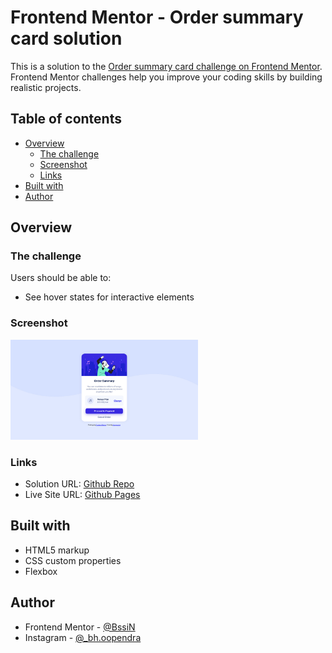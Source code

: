 # Frontend Mentor - Order summary card solution

This is a solution to the [Order summary card challenge on Frontend Mentor](https://www.frontendmentor.io/challenges/order-summary-component-QlPmajDUj). Frontend Mentor challenges help you improve your coding skills by building realistic projects. 

## Table of contents

- [Overview](#overview)
  - [The challenge](#the-challenge)
  - [Screenshot](#screenshot)
  - [Links](#links)
- [Built with](#built-with)
- [Author](#author)

## Overview

### The challenge

Users should be able to:

- See hover states for interactive elements

### Screenshot

<img src="images/screenshot-desktop.jpg" alt="drawing" width="300"/>

### Links

- Solution URL: [Github Repo](https://github.com/codebss-in/frontendmentor-projects/tree/main/order-summary-component-main)
- Live Site URL: [Github Pages](https://codebss-in.github.io/frontendmentor-projects/order-summary-component-main/)

## Built with

- HTML5 markup
- CSS custom properties
- Flexbox

## Author

- Frontend Mentor - [@BssiN](https://www.frontendmentor.io/profile/BssiN)
- Instagram - [@_bh.oopendra](https://www.instagram.com/_bh.oopendra)
